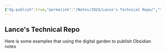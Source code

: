 ```yaml
---
{"dg-publish":true,"permalink":"/Notes/2024/Lance's Technical Repo/","title":"Home","tags":["gardenEntry"]}
---
```


## Lance's Technical Repo

Here is some examples that using the digital garden to publish Obsidian notes